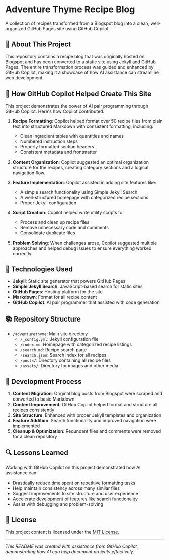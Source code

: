 # Adventure Thyme Recipe Blog

A collection of recipes transformed from a Blogspot blog into a clean, well-organized GitHub Pages site using GitHub Copilot.

## 🍳 About This Project

This repository contains a recipe blog that was originally hosted on Blogspot and has been converted to a static site using Jekyll and GitHub Pages. The entire transformation process was guided and enhanced by GitHub Copilot, making it a showcase of how AI assistance can streamline web development.

## 🤖 How GitHub Copilot Helped Create This Site

This project demonstrates the power of AI pair programming through GitHub Copilot. Here's how Copilot contributed:

1. **Recipe Formatting**: Copilot helped format over 50 recipe files from plain text into structured Markdown with consistent formatting, including:
   - Clean ingredient tables with quantities and names
   - Numbered instruction steps
   - Properly formatted section headers
   - Consistent metadata and frontmatter

2. **Content Organization**: Copilot suggested an optimal organization structure for the recipes, creating category sections and a logical navigation flow.

3. **Feature Implementation**: Copilot assisted in adding site features like:
   - A simple search functionality using Simple Jekyll Search
   - A well-structured homepage with categorized recipe sections
   - Proper Jekyll configuration

4. **Script Creation**: Copilot helped write utility scripts to:
   - Process and clean up recipe files
   - Remove unnecessary code and comments
   - Consolidate duplicate files

5. **Problem Solving**: When challenges arose, Copilot suggested multiple approaches and helped debug issues to ensure everything worked correctly.

## 🚀 Technologies Used

- **Jekyll**: Static site generator that powers GitHub Pages
- **Simple Jekyll Search**: JavaScript-based search for static sites
- **GitHub Pages**: Hosting platform for the site
- **Markdown**: Format for all recipe content
- **GitHub Copilot**: AI pair programmer that assisted with code generation

## 📚 Repository Structure

- `/adventurethyme`: Main site directory
  - `/_config.yml`: Jekyll configuration file
  - `/index.md`: Homepage with categorized recipe listings
  - `/search.md`: Recipe search page
  - `/search.json`: Search index for all recipes
  - `/posts/`: Directory containing all recipe files
  - `/assets/`: Directory for images and other media

## 🔧 Development Process

1. **Content Migration**: Original blog posts from Blogspot were scraped and converted to basic Markdown
2. **Content Improvement**: GitHub Copilot helped format and structure all recipes consistently
3. **Site Structure**: Enhanced with proper Jekyll templates and organization
4. **Feature Addition**: Search functionality and improved navigation were implemented
5. **Cleanup & Optimization**: Redundant files and comments were removed for a clean repository

## 🔍 Lessons Learned

Working with GitHub Copilot on this project demonstrated how AI assistance can:
- Drastically reduce time spent on repetitive formatting tasks
- Help maintain consistency across many similar files
- Suggest improvements to site structure and user experience
- Accelerate development of features like search functionality
- Assist with debugging and problem-solving

## 📝 License

This project content is licensed under the [MIT License](LICENSE).

---

*This README was created with assistance from GitHub Copilot, demonstrating how AI can help document projects effectively.*
